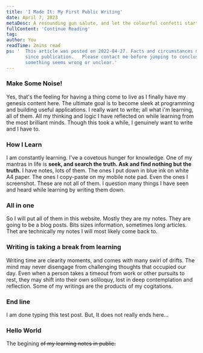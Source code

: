```yaml
---
title: 'I Made It: My First Public Writing'
date: April 7, 2023
metaDesc: A resounding gun salute, and let the colourful confetti start to fall gently. So finally I have put my first blog post here.
fullContent: 'Continue Reading'
tag: 
author: You
readTime: 2mins read
ps: '  This article was posted on 2022-04-27. Facts and circumstances may have change 
       since publication.   Please contact me before jumping to conclusions if
       something seems wrong or unclear.'   
---
```

### Make Some Noise!
Yes, that's the feeling for having a thing come to live as I finally have my genesis content here. The ultimate goal is to become sleek at programming and building useful applications.   I really want to write; all what i'm learning, all of them. All my thinking and logic I have reflected on while learning from the most brilliant minds. Though this took a while, I genuinely want to write and I have to.
### How I Learn
I am constantly learning. I've a covetous hunger for knowledge. One of my mantras in life is **seek, and search the truth. Ask and find nothing but the truth.** I have notes, lots of them. The ones I put down in blue ink on white A4 paper. The ones I copy-paste on my mobile note pad. Even the ones I screenshot. These are not all of them. I question many things I have seen and heard while learning by writing them down. 
### All in one 
So I will put all of them in this website. Mostly they are my notes. They are going to be a blog posts. Bits sizes information, sometimes long articles. Thet are technically my notes I will most likely come back to.
### Writing is taking a break from learning 
Writing time are clearity moments, and comes with many swirl of drifts. The mind may never disengage from challenging thoughts that occupied our day. Even when a person takes a timeout from work or other pursuits to rest, they may shift into their own soliloquy, lost in deep contemplation and reflection. Some of my writings are the products of my cogitations.


### End line 
I am done typing this test post. But, It does not really ends here...

### Hello World
The begining ~~of my learning notes in public.~~
